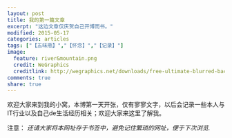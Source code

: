 ```yaml
---
layout: post
title: 我的第一篇文章
excerpt: "这边文章仅庆贺自己开博而书。"
modified: 2015-05-17
categories: articles
tags: ["【五味瓶】","【怀念】","【记录】"]
image:
  feature: river&mountain.png
  credit: WeGraphics
  creditlink: http://wegraphics.net/downloads/free-ultimate-blurred-background-pack/
comments: true
share: true
---
```


<div class='rs-article'>
<p>欢迎大家来到我的小窝，本博第一天开张，仅有寥寥文字，以后会记录一些本人与IT行业以及自己de生活经历相关；欢迎大家来这里了解我。</p>
<label>注意：</label><i class='font-size12 notice'>
还请大家将本网址存于书签中，避免记住繁琐的网址，便于下次浏览.</i>
 

</div>
